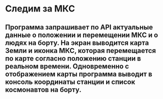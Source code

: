  # Следим за МКС
 
 ## Программа запрашивает по API актуальные данные о положении и перемещении МКС и о людях на борту. На экран выводится карта Земли и иконка МКС, которая перемещается по карте согласно положению станции в реальном времени. Одновременно с отображением карты программа выводит в консоль координаты станции и список космонавтов на борту.

